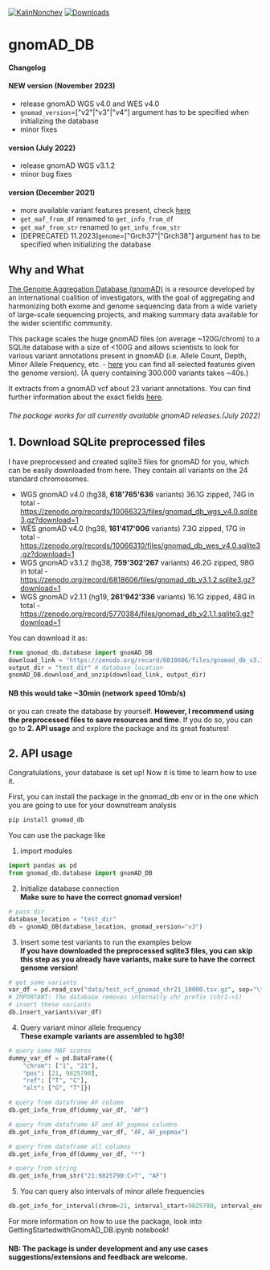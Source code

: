 [![KalinNonchev](https://circleci.com/gh/KalinNonchev/gnomAD_DB.svg?style=shield)](https://app.circleci.com/insights/github/KalinNonchev/gnomAD_DB?reporting-window=last-24-hours) [![Downloads](https://static.pepy.tech/badge/gnomad-db)](https://pepy.tech/project/gnomad-db)

# gnomAD_DB

#### Changelog

#### NEW version (November 2023)
 - release gnomAD WGS v4.0 and WES v4.0
 - `gnomad_version`=["v2"|"v3"|"v4"] argument has to be specified when initializing the database
 - minor fixes

#### version (July 2022)
- release gnomAD WGS v3.1.2
- minor bug fixes

#### version (December 2021)
- more available variant features present, check [here](https://github.com/KalinNonchev/gnomAD_DB/blob/master/gnomad_db/pkgdata/gnomad_columns.yaml)
- `get_maf_from_df` renamed to `get_info_from_df`
- `get_maf_from_str` renamed to `get_info_from_str`
- [DEPRECATED 11.2023]`genome`=["Grch37"|"Grch38"] argument has to be specified when initializing the database

## Why and What

[The Genome Aggregation Database (gnomAD)](https://gnomad.broadinstitute.org) is a resource developed by an international coalition of investigators, with the goal of aggregating and harmonizing both exome and genome sequencing data from a wide variety of large-scale sequencing projects, and making summary data available for the wider scientific community.

This package scales the huge gnomAD files (on average ~120G/chrom) to a SQLite database with a size of <100G and allows scientists to look for various variant annotations present in gnomAD (i.e. Allele Count, Depth, Minor Allele Frequency, etc. - [here](https://github.com/KalinNonchev/gnomAD_DB/blob/master/gnomad_db/pkgdata/gnomad_columns.yaml) you can find all selected features given the genome version). (A query containing 300.000 variants takes ~40s.)

It extracts from a gnomAD vcf about 23 variant annotations. You can find further information about the exact fields [here](https://github.com/KalinNonchev/gnomAD_DB/blob/master/gnomad_db/pkgdata/gnomad_columns.yaml). 

###### The package works for all currently available gnomAD releases.(July 2022) 

## 1. Download SQLite preprocessed files

I have preprocessed and created sqlite3 files for gnomAD for you, which can be easily downloaded from here. They contain all variants on the 24 standard chromosomes.

- WGS gnomAD v4.0 (hg38, **618'765'636** variants) 36.1G zipped, 74G in total - https://zenodo.org/records/10066323/files/gnomad_db_wgs_v4.0.sqlite3.gz?download=1
- WES gnomAD v4.0 (hg38, **161'417'006** variants) 7.3G zipped, 17G in total - https://zenodo.org/records/10066310/files/gnomad_db_wes_v4.0.sqlite3.gz?download=1
- WGS gnomAD v3.1.2 (hg38, **759'302'267** variants) 46.2G zipped, 98G in total - https://zenodo.org/record/6818606/files/gnomad_db_v3.1.2.sqlite3.gz?download=1
- WGS gnomAD v2.1.1 (hg19, **261'942'336** variants) 16.1G zipped, 48G in total - https://zenodo.org/record/5770384/files/gnomad_db_v2.1.1.sqlite3.gz?download=1

You can download it as:

```python
from gnomad_db.database import gnomAD_DB
download_link = "https://zenodo.org/record/6818606/files/gnomad_db_v3.1.2.sqlite3.gz?download=1"
output_dir = "test_dir" # database_location
gnomAD_DB.download_and_unzip(download_link, output_dir)
```
#### NB this would take ~30min (network speed 10mb/s)


or you can create the database by yourself. **However, I recommend using the preprocessed files to save resources and time**. If you do so, you can go to **2. API usage** and explore the package and its great features!


## 2. API usage

Congratulations, your database is set up! Now it is time to learn how to use it.

First, you can install the package in the gnomad_db env or in the one which you are going to use for your downstream analysis
```bash
pip install gnomad_db
```

You can use the package like

1. import modules
```python
import pandas as pd
from gnomad_db.database import gnomAD_DB
```

2. Initialize database connection \
**Make sure to have the correct gnomad version!**
```python
# pass dir
database_location = "test_dir"
db = gnomAD_DB(database_location, gnomad_version="v3")
```

3. Insert some test variants to run the examples below \
**If you have downloaded the preprocessed sqlite3 files, you can skip this step as you already have variants, make sure to have the correct genome version!**
```python
# get some variants
var_df = pd.read_csv("data/test_vcf_gnomad_chr21_10000.tsv.gz", sep="\t", names=db.columns, index_col=False)
# IMPORTANT: The database removes internally chr prefix (chr1->1)
# insert these variants
db.insert_variants(var_df)
```

4. Query variant minor allele frequency \
**These example variants are assembled to hg38!**
```python
# query some MAF scores
dummy_var_df = pd.DataFrame({
    "chrom": ["1", "21"], 
    "pos": [21, 9825790], 
    "ref": ["T", "C"], 
    "alt": ["G", "T"]})

# query from dataframe AF column
db.get_info_from_df(dummy_var_df, "AF")

# query from dataframe AF and AF_popmax columns
db.get_info_from_df(dummy_var_df, "AF, AF_popmax")

# query from dataframe all columns
db.get_info_from_df(dummy_var_df, "*")

# query from string
db.get_info_from_str("21:9825790:C>T", "AF")
```

5. You can query also intervals of minor allele frequencies
```python
db.get_info_for_interval(chrom=21, interval_start=9825780, interval_end=9825799, query="AF")
```

For more information on how to use the package, look into GettingStartedwithGnomAD_DB.ipynb notebook!
#### NB: The package is under development and any use cases suggestions/extensions and feedback are welcome.
